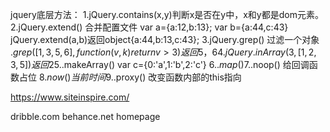 jquery底层方法：
1.jQuery.contains(x,y)判断x是否在y中，x和y都是dom元素。
2.jQuery.extend() 合并配置文件
  var a={a:12,b:13};
  var b={a:44,c:43}
  jQuery.extend(a,b)返回object{a:44,b:13,c:43};
3.jQuery.grep()  过滤一个对象
  $.grep([1,3,5,6],function(v,k){  return v>3})返回5 ，6
4.jQuery.inArray(3,[1,2,3,5])返回 2
5.$.makeArray()  var c={0:'a',1:'b',2:'c'}
6.$.map() 
7.$.noop() 给回调函数占位
8$.now()  当前时间
9.$.proxy()  改变函数内部的this指向

https://www.siteinspire.com/

dribble.com
behance.net
homepage